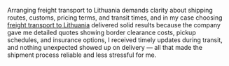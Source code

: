 Arranging freight transport to Lithuania demands clarity about shipping routes, customs, pricing terms, and transit times, and in my case choosing [freight transport to Lithuania](https://www.barringtonfreight.co.uk/road-freight/lithuania/) delivered solid results because the company gave me detailed quotes showing border clearance costs, pickup schedules, and insurance options, I received timely updates during transit, and nothing unexpected showed up on delivery — all that made the shipment process reliable and less stressful for me.